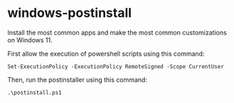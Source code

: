 # windows-postinstall

Install the most common apps and make the most common customizations on Windows 11.

First allow the execution of powershell scripts using this command:

```
Set-ExecutionPolicy -ExecutionPolicy RemoteSigned -Scope CurrentUser
```

Then, run the postinstaller using this command:

```
.\postinstall.ps1
```
